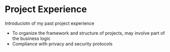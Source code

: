 # Project Experience
Introduciotn of my past project experience

- To organize the framework and structure of projects, may involve part of the business logic
- Compliance with privacy and security protocols


